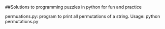 ##Solutions to programming puzzles in python for fun and practice

permuations.py: program to print all permutations of a string. 
Usage:
	python permutations.py <string>


